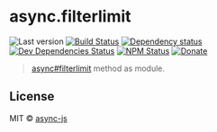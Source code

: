 # async.filterlimit

![Last version](https://img.shields.io/github/tag/async-js/filterlimit.svg?style=flat-square)
[![Build Status](http://img.shields.io/travis/async-js/filterlimit/master.svg?style=flat-square)](https://travis-ci.org/async-js/filterlimit)
[![Dependency status](http://img.shields.io/david/async-js/filterlimit.svg?style=flat-square)](https://david-dm.org/async-js/filterlimit)
[![Dev Dependencies Status](http://img.shields.io/david/dev/async-js/filterlimit.svg?style=flat-square)](https://david-dm.org/async-js/filterlimit#info=devDependencies)
[![NPM Status](http://img.shields.io/npm/dm/filterlimit.svg?style=flat-square)](https://www.npmjs.org/package/filterlimit)
[![Donate](https://img.shields.io/badge/donate-paypal-blue.svg?style=flat-square)](https://paypal.me/kikobeats)

> [async#filterlimit](https://github.com/async-js/async#filterlimit) method as module.

## License

MIT © [async-js](https://github.com/async-js)
